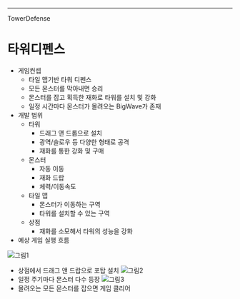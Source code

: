 ----------------------
TowerDefense
# 타워디펜스
+ 게임컨셉
  + 타일 맵기반 타워 디펜스
  + 모든 몬스터를 막아내면 승리
  + 몬스터를 잡고 획득한 재화로 타워를 설치 및 강화
  + 일정 시간마다 몬스터가 몰려오는 BigWave가 존재
+ 개발 범위
  + 타워
    + 드래그 앤 드롭으로 설치
    + 광역/슬로우 등 다양한 형태로 공격
    + 재화를 통한 강화 및 구매
  + 몬스터
    + 자동 이동
    + 재화 드랍
    + 체력/이동속도
  + 타일 맵
    + 몬스터가 이동하는 구역
    + 타워를 설치할 수 있는 구역
  + 상점
    + 재화를 소모해서 타워의 성능을 강화
+ 예상 게임 실행 흐름

![그림1](https://user-images.githubusercontent.com/42472602/160602676-65c861bd-2f2d-411f-b65d-d8fb11831260.jpg)
- 상점에서 드래그 앤 드랍으로 포탑 설치
![그림2](https://user-images.githubusercontent.com/42472602/160603136-ebef3e9e-2433-46df-b088-4bc40b99fb31.png)
- 일정 주기마다 몬스터 다수 등장
![그림3](https://user-images.githubusercontent.com/42472602/160603237-b2f4c3db-27a6-48ba-a62e-c0883a6e55f7.png)
- 몰려오는 모든 몬스터를 잡으면 게임 클리어
